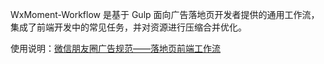 WxMoment-Workflow 是基于 Gulp 面向广告落地页开发者提供的通用工作流，集成了前端开发中的常见任务，并对资源进行压缩合并优化。

使用说明：[微信朋友圈广告规范——落地页前端工作流](http://wximg.qq.com/tmt/wxmoment/workflow.html)